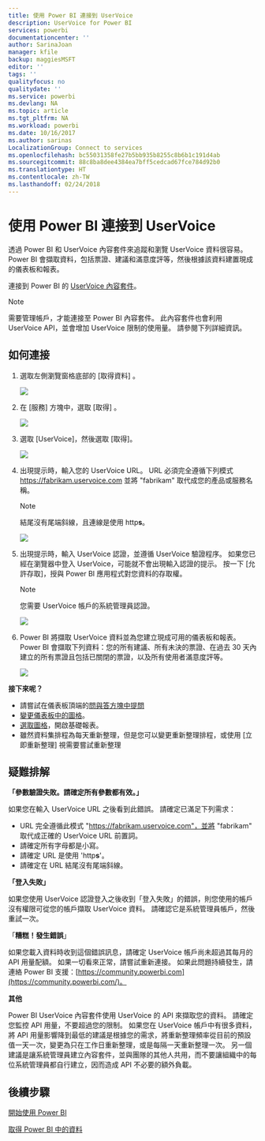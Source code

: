 ```yaml
---
title: 使用 Power BI 連接到 UserVoice
description: UserVoice for Power BI
services: powerbi
documentationcenter: ''
author: SarinaJoan
manager: kfile
backup: maggiesMSFT
editor: ''
tags: ''
qualityfocus: no
qualitydate: ''
ms.service: powerbi
ms.devlang: NA
ms.topic: article
ms.tgt_pltfrm: NA
ms.workload: powerbi
ms.date: 10/16/2017
ms.author: sarinas
LocalizationGroup: Connect to services
ms.openlocfilehash: bc55031358fe27b5bb935b8255c8b6b1c191d4ab
ms.sourcegitcommit: 88c8ba8dee4384ea7bff5cedcad67fce784d92b0
ms.translationtype: HT
ms.contentlocale: zh-TW
ms.lasthandoff: 02/24/2018
---
```

# <a name="connect-to-uservoice-with-power-bi"></a>使用 Power BI 連接到 UserVoice
透過 Power BI 和 UserVoice 內容套件來追蹤和瀏覽 UserVoice 資料很容易。 Power BI 會擷取資料，包括票證、建議和滿意度評等，然後根據該資料建置現成的儀表板和報表。

連接到 Power BI 的 [UserVoice 內容套件](https://app.powerbi.com/getdata/services/uservoice)。

>[!NOTE]
>需要管理帳戶，才能連接至 Power BI 內容套件。 此內容套件也會利用 UserVoice API，並會增加 UserVoice 限制的使用量。 請參閱下列詳細資訊。

## <a name="how-to-connect"></a>如何連接
1. 選取左側瀏覽窗格底部的 [取得資料]  。
   
   ![](media/service-connect-to-uservoice/pbi_getdata.png)
2. 在 [服務]  方塊中，選取 [取得] 。
   
   ![](media/service-connect-to-uservoice/pbi_getservices.png) 
3. 選取 [UserVoice]，然後選取 [取得]。
   
   ![](media/service-connect-to-uservoice/uservoice.png)
4. 出現提示時，輸入您的 UserVoice URL。 URL 必須完全遵循下列模式 https://fabrikam.uservoice.com 並將 "fabrikam" 取代成您的產品或服務名稱。
   
   >[!NOTE]
   >結尾沒有尾端斜線，且連線是使用 http**s**。
   
   ![](media/service-connect-to-uservoice/capture.png)
5. 出現提示時，輸入 UserVoice 認證，並遵循 UserVoice 驗證程序。 如果您已經在瀏覽器中登入 UserVoice，可能就不會出現輸入認證的提示。 按一下 [允許存取]，授與 Power BI 應用程式對您資料的存取權。
   
   >[!NOTE]
   >您需要 UserVoice 帳戶的系統管理員認證。
   
   ![](media/service-connect-to-uservoice/capture3.png)
6. Power BI 將擷取 UserVoice 資料並為您建立現成可用的儀表板和報表。 Power BI 會擷取下列資料：您的所有建議、所有未決的票證、在過去 30 天內建立的所有票證且包括已關閉的票證，以及所有使用者滿意度評等。
   
   ![](media/service-connect-to-uservoice/capture4.png)

**接下來呢？**

* 請嘗試在儀表板頂端的[問與答方塊中提問](power-bi-q-and-a.md)
* [變更儀表板中的圖格](service-dashboard-edit-tile.md)。
* [選取圖格](service-dashboard-tiles.md)，開啟基礎報表。
* 雖然資料集排程為每天重新整理，但是您可以變更重新整理排程，或使用 [立即重新整理] 視需要嘗試重新整理

## <a name="troubleshooting"></a>疑難排解
**「參數驗證失敗。請確定所有參數都有效。」**

如果您在輸入 UserVoice URL 之後看到此錯誤。 請確定已滿足下列需求：

* URL 完全遵循此模式 "https://fabrikam.uservoice.com"，並將 "fabrikam" 取代成正確的 UserVoice URL 前置詞。
* 請確定所有字母都是小寫。
* 請確定 URL 是使用 'http**s**'。
* 請確定在 URL 結尾沒有尾端斜線。

**「登入失敗」**

如果您使用 UserVoice 認證登入之後收到「登入失敗」的錯誤，則您使用的帳戶沒有權限可從您的帳戶擷取 UserVoice 資料。 請確認它是系統管理員帳戶，然後重試一次。

「**糟糕！發生錯誤**」

如果您載入資料時收到這個錯誤訊息，請確定 UserVoice 帳戶尚未超過其每月的 API 用量配額。 如果一切看來正常，請嘗試重新連接。 如果此問題持續發生，請連絡 Power BI 支援：[https://community.powerbi.com](https://community.powerbi.com/)。

**其他**  

Power BI UserVoice 內容套件使用 UserVoice 的 API 來擷取您的資料。 請確定您監控 API 用量，不要超過您的限制。 如果您在 UserVoice 帳戶中有很多資料，將 API 用量影響降到最低的建議是根據您的需求，將重新整理頻率從目前的預設值一天一次，變更為只在工作日重新整理，或是每隔一天重新整理一次。 另一個建議是讓系統管理員建立內容套件，並與團隊的其他人共用，而不要讓組織中的每位系統管理員都自行建立，因而造成 API 不必要的額外負載。

## <a name="next-steps"></a>後續步驟
[開始使用 Power BI](service-get-started.md)

[取得 Power BI 中的資料](service-get-data.md)


